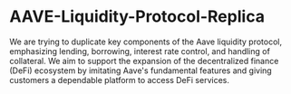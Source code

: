 # AAVE-Liquidity-Protocol-Replica
We are trying to duplicate key components of the Aave liquidity protocol, emphasizing lending, borrowing, interest rate control, and handling of collateral. We aim to support the expansion of the decentralized finance (DeFi) ecosystem by imitating Aave's fundamental features and giving customers a dependable platform to access DeFi services.

